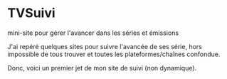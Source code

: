 # TVSuivi
mini-site pour gérer l'avancer dans les séries et émissions

J'ai repéré quelques sites pour suivre l'avancée de ses série, hors impossible de tous trouver et toutes les plateformes/chaînes confondue.

Donc, voici un premier jet de mon site de suivi (non dynamique). 
